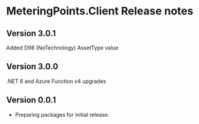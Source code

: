 # MeteringPoints.Client Release notes

## Version 3.0.1

Added D98 (NoTechnology) AssetType value

## Version 3.0.0

.NET 6 and Azure Function v4 upgrades

## Version 0.0.1

- Preparing packages for initial release.
